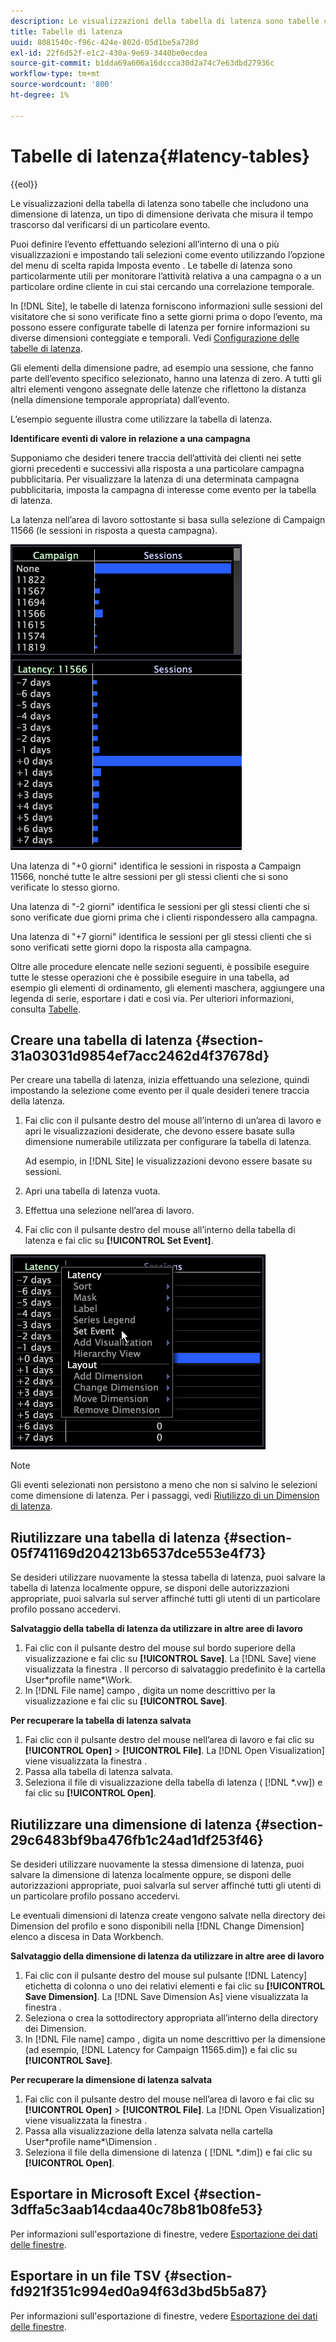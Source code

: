 ```yaml
---
description: Le visualizzazioni della tabella di latenza sono tabelle che includono una dimensione di latenza, un tipo di dimensione derivata che misura il tempo trascorso dal verificarsi di un particolare evento.
title: Tabelle di latenza
uuid: 8081540c-f96c-424e-802d-05d1be5a728d
exl-id: 22f6d52f-e1c2-430a-9e69-3440be0ecdea
source-git-commit: b1dda69a606a16dccca30d2a74c7e63dbd27936c
workflow-type: tm+mt
source-wordcount: '800'
ht-degree: 1%

---
```


# Tabelle di latenza{#latency-tables}

{{eol}}

Le visualizzazioni della tabella di latenza sono tabelle che includono una dimensione di latenza, un tipo di dimensione derivata che misura il tempo trascorso dal verificarsi di un particolare evento.

Puoi definire l’evento effettuando selezioni all’interno di una o più visualizzazioni e impostando tali selezioni come evento utilizzando l’opzione del menu di scelta rapida Imposta evento . Le tabelle di latenza sono particolarmente utili per monitorare l’attività relativa a una campagna o a un particolare ordine cliente in cui stai cercando una correlazione temporale.

In [!DNL Site], le tabelle di latenza forniscono informazioni sulle sessioni del visitatore che si sono verificate fino a sette giorni prima o dopo l’evento, ma possono essere configurate tabelle di latenza per fornire informazioni su diverse dimensioni conteggiate e temporali. Vedi [Configurazione delle tabelle di latenza](../../../home/c-get-started/c-intf-anlys-ftrs/c-config-ltcy-tbls/c-config-ltcy-tbls.md#concept-7175c3defec64556994f0dfcccb7d15c).

Gli elementi della dimensione padre, ad esempio una sessione, che fanno parte dell’evento specifico selezionato, hanno una latenza di zero. A tutti gli altri elementi vengono assegnate delle latenze che riflettono la distanza (nella dimensione temporale appropriata) dall’evento.

L’esempio seguente illustra come utilizzare la tabella di latenza.

**Identificare eventi di valore in relazione a una campagna**

Supponiamo che desideri tenere traccia dell’attività dei clienti nei sette giorni precedenti e successivi alla risposta a una particolare campagna pubblicitaria. Per visualizzare la latenza di una determinata campagna pubblicitaria, imposta la campagna di interesse come evento per la tabella di latenza.

La latenza nell’area di lavoro sottostante si basa sulla selezione di Campaign 11566 (le sessioni in risposta a questa campagna).

![](assets/vis_Latency.png)

Una latenza di &quot;+0 giorni&quot; identifica le sessioni in risposta a Campaign 11566, nonché tutte le altre sessioni per gli stessi clienti che si sono verificate lo stesso giorno.

Una latenza di &quot;-2 giorni&quot; identifica le sessioni per gli stessi clienti che si sono verificate due giorni prima che i clienti rispondessero alla campagna.

Una latenza di &quot;+7 giorni&quot; identifica le sessioni per gli stessi clienti che si sono verificati sette giorni dopo la risposta alla campagna.

Oltre alle procedure elencate nelle sezioni seguenti, è possibile eseguire tutte le stesse operazioni che è possibile eseguire in una tabella, ad esempio gli elementi di ordinamento, gli elementi maschera, aggiungere una legenda di serie, esportare i dati e così via. Per ulteriori informazioni, consulta [Tabelle](../../../home/c-get-started/c-analysis-vis/c-tables/c-tables.md#concept-c632cb8ad9724f90ac5c294d52ae667f).

## Creare una tabella di latenza {#section-31a03031d9854ef7acc2462d4f37678d}

Per creare una tabella di latenza, inizia effettuando una selezione, quindi impostando la selezione come evento per il quale desideri tenere traccia della latenza.

1. Fai clic con il pulsante destro del mouse all’interno di un’area di lavoro e apri le visualizzazioni desiderate, che devono essere basate sulla dimensione numerabile utilizzata per configurare la tabella di latenza.

   Ad esempio, in [!DNL Site] le visualizzazioni devono essere basate su sessioni.

1. Apri una tabella di latenza vuota.
1. Effettua una selezione nell’area di lavoro.
1. Fai clic con il pulsante destro del mouse all’interno della tabella di latenza e fai clic su **[!UICONTROL Set Event]**.

![](assets/vis_Latency_SetEvent.png)

>[!NOTE]
>
>Gli eventi selezionati non persistono a meno che non si salvino le selezioni come dimensione di latenza. Per i passaggi, vedi [Riutilizzo di un Dimension di latenza](../../../home/c-get-started/c-analysis-vis/c-lat-tbls.md#section-29c6483bf9ba476fb1c24ad1df253f46).

## Riutilizzare una tabella di latenza {#section-05f741169d204213b6537dce553e4f73}

Se desideri utilizzare nuovamente la stessa tabella di latenza, puoi salvare la tabella di latenza localmente oppure, se disponi delle autorizzazioni appropriate, puoi salvarla sul server affinché tutti gli utenti di un particolare profilo possano accedervi.

**Salvataggio della tabella di latenza da utilizzare in altre aree di lavoro**

1. Fai clic con il pulsante destro del mouse sul bordo superiore della visualizzazione e fai clic su **[!UICONTROL Save]**. La [!DNL Save] viene visualizzata la finestra . Il percorso di salvataggio predefinito è la cartella User\*profile name*\Work.
1. In [!DNL File name] campo , digita un nome descrittivo per la visualizzazione e fai clic su **[!UICONTROL Save]**.

**Per recuperare la tabella di latenza salvata**

1. Fai clic con il pulsante destro del mouse nell’area di lavoro e fai clic su **[!UICONTROL Open]** > **[!UICONTROL File]**. La [!DNL Open Visualization] viene visualizzata la finestra .
1. Passa alla tabella di latenza salvata.
1. Seleziona il file di visualizzazione della tabella di latenza ( [!DNL *.vw]) e fai clic su **[!UICONTROL Open]**.

## Riutilizzare una dimensione di latenza {#section-29c6483bf9ba476fb1c24ad1df253f46}

Se desideri utilizzare nuovamente la stessa dimensione di latenza, puoi salvare la dimensione di latenza localmente oppure, se disponi delle autorizzazioni appropriate, puoi salvarla sul server affinché tutti gli utenti di un particolare profilo possano accedervi.

Le eventuali dimensioni di latenza create vengono salvate nella directory dei Dimension del profilo e sono disponibili nella [!DNL Change Dimension] elenco a discesa in Data Workbench.

**Salvataggio della dimensione di latenza da utilizzare in altre aree di lavoro**

1. Fai clic con il pulsante destro del mouse sul pulsante [!DNL Latency] etichetta di colonna o uno dei relativi elementi e fai clic su **[!UICONTROL Save Dimension]**. La [!DNL Save Dimension As] viene visualizzata la finestra .
1. Seleziona o crea la sottodirectory appropriata all’interno della directory dei Dimension.
1. In [!DNL File name] campo , digita un nome descrittivo per la dimensione (ad esempio, [!DNL Latency for Campaign 11565.dim]) e fai clic su **[!UICONTROL Save]**.

**Per recuperare la dimensione di latenza salvata**

1. Fai clic con il pulsante destro del mouse nell’area di lavoro e fai clic su **[!UICONTROL Open]** > **[!UICONTROL File]**. La [!DNL Open Visualization] viene visualizzata la finestra .
1. Passa alla visualizzazione della latenza salvata nella cartella User\*profile name*\Dimension .
1. Seleziona il file della dimensione di latenza ( [!DNL *.dim]) e fai clic su **[!UICONTROL Open]**.

## Esportare in Microsoft Excel {#section-3dffa5c3aab14cdaa40c78b81b08fe53}

Per informazioni sull&#39;esportazione di finestre, vedere [Esportazione dei dati delle finestre](../../../home/c-get-started/c-wk-win-wksp/c-exp-win-data.md#concept-8df61d64ed434cc5a499023c44197349).

## Esportare in un file TSV {#section-fd921f351c994ed0a94f63d3bd5b5a87}

Per informazioni sull&#39;esportazione di finestre, vedere [Esportazione dei dati delle finestre](../../../home/c-get-started/c-wk-win-wksp/c-exp-win-data.md#concept-8df61d64ed434cc5a499023c44197349).
